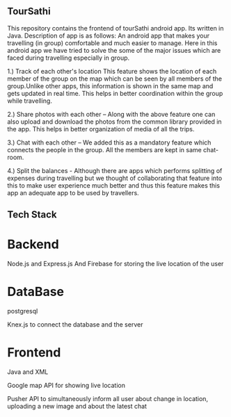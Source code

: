 ## TourSathi
This repository contains the frontend of tourSathi android app. Its written in Java. Description of app is as follows:
An android app that makes your travelling (in group) comfortable and much easier to manage.
Here in this android app we have tried to solve the some of the major issues which are faced during travelling especially in group.

1.) Track of each other's location
This feature shows the location of each member of the group on the map which can be seen by all members of the group.Unlike other apps, this information is shown in the same map and gets updated in real time. This helps in better coordination within the group while travelling.

2.) Share photos with each other – Along with the above feature one can also upload and download the photos from the common library provided in the app. This helps in better organization of media of all the trips.

3.) Chat with each other – We added this as a mandatory feature which connects the people in the group. All the members are kept in same chat-room.

4.) Split the balances -  Although there are apps which performs splitting of expenses during travelling but we thought of collaborating that feature into this to make user experience much better and thus this feature makes this app an adequate app to be used by travellers.

## Tech Stack
# Backend
Node.js and Express.js 
And Firebase for storing the live location of the user

# DataBase
postgresql

Knex.js to connect the database and the server

# Frontend
Java and XML

Google map API for showing live location

Pusher API to simultaneously inform all user
about change in location, uploading a new image and about the latest chat

